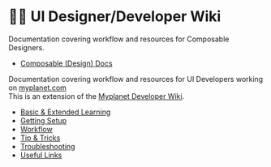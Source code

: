 # 🧑‍💻 UI Designer/Developer Wiki

Documentation covering workflow and resources for Composable Designers.<br>

* [Composable (Design) Docs](composable-design-docs.md)
 
Documentation covering workflow and resources for UI Developers working on [myplanet.com](https://myplanet.com)<br>
This is an extension of the [Myplanet Developer Wiki].

* [Basic & Extended Learning](learning/learning.md)
* [Getting Setup](setup.md)
* [Workflow](workflow.md)
* [Tip & Tricks](tips.md)
* [Troubleshooting](troubleshooting.md)
* [Useful Links](usefulLinks.md)


[Intro Course Notes]: https://github.com/myplanetdigital/dev-docs/blob/master/Practice%20Areas/Front-End/Udemy%20Web%20Dev%20Course/Course%20Outline.md
[Myplanet Developer Wiki]: https://github.com/myplanetdigital/dev-docs/blob/master/Practice%20Areas/Front-End/Basic%20HTML%20and%20CSS.md
[Codepen Playground]: README.md
[Storybook UI Library]: README.md
[Journey Pattern Library]: https://docs.google.com/document/d/1NRCo-BGMLklQNR7RUoAnvJ7k0nuDM70GizeyTE59T04/edit#heading=h.n7qtfsnz5vrv

